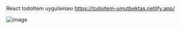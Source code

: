 React todoItem uygulaması
https://todoitem-umutbektas.netlify.app/

![image](https://user-images.githubusercontent.com/113468221/220184941-80512fbc-ffb1-43e5-a684-512d602286f3.png)



